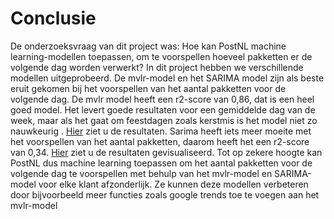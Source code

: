 # Conclusie

De onderzoeksvraag van dit project was: Hoe kan PostNL machine learning-modellen toepassen, om te voorspellen hoeveel pakketten er de volgende dag worden verwerkt?
In dit project hebben we verschillende modellen uitgeprobeerd. De mvlr-model en het SARIMA model zijn als beste eruit gekomen bij het voorspellen van het aantal pakketten voor de volgende dag. De mvlr model heeft een r2-score van 0,86, dat is een heel goed model. Het levert goede resultaten voor een gemiddelde dag van de week, maar als het gaat om  feestdagen zoals kerstmis is het model niet zo nauwkeurig . [Hier](https://github.com/idrissbensaga/-AppliedDataScience/blob/main/screenshots/MVLR%20conclusie.PNG) ziet u de resultaten. Sarima heeft iets meer moeite met het voorspellen van het aantal pakketten, daarom heeft het een r2-score van 0,34. [Hier](https://github.com/idrissbensaga/-AppliedDataScience/blob/main/screenshots/Sarima%20conclusie.PNG) ziet u de resultaten gevisualiseerd. Tot op zekere hoogte kan PostNL dus machine learning toepassen om het aantal pakketten voor de volgende dag te voorspellen met behulp van het mvlr-model en SARIMA-model voor elke klant afzonderlijk. Ze kunnen deze modellen verbeteren door bijvoorbeeld meer functies zoals google trends toe te voegen aan het mvlr-model

